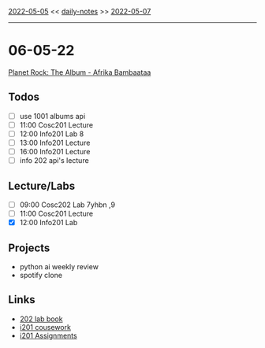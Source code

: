[2022-05-05](daily_notes/2022-05-05) << [daily-notes](notes/daily-notes.md) >> [2022-05-07](daily_notes/2022-05-07)

---
# 06-05-22
[Planet Rock: The Album - Afrika Bambaataa](spotify:album:3qX0GugLujpIodkT6r06hf)

## Todos
- [ ] use 1001 albums api
- [ ] 11:00 Cosc201 Lecture
- [ ] 12:00 Info201 Lab 8
- [ ] 13:00 Info201 Lecture
- [ ] 16:00 Info201 Lecture
- [ ] info 202 api's lecture

## Lecture/Labs
- [ ] 09:00 Cosc202 Lab 7yhbn ,9 
- [ ] 11:00 Cosc201 Lecture
- [x] 12:00 Info201 Lab

## Projects
- python ai weekly review
- spotify clone

## Links
- [202 lab book](C:\Users\Jet%20Hughes\Documents\Personal\COSC202LabBook-2.pdf)
- [i201 cousework](https://isgb.otago.ac.nz/infosci/INFO201/labs_release/raw/master/output/info201_labs.html#)
- [i201 Assignments](https://open.spotify.com/album/23DJ3KNE5JXi61G31T2Kni?si=-zZEHXIxT2qOEN6_Ns5C5Ql)
